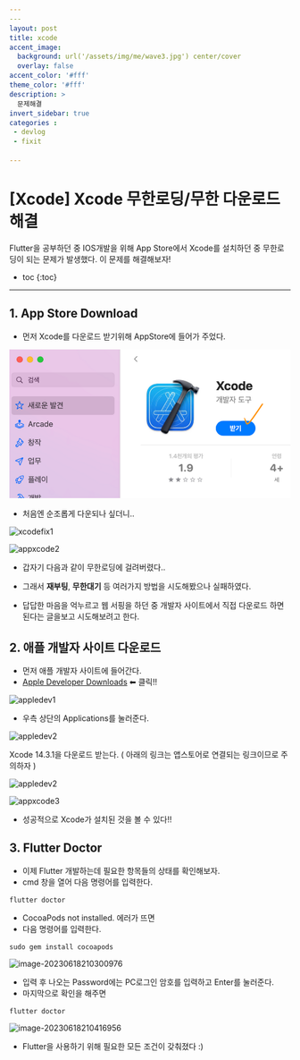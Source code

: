 ```yaml
---
​---
layout: post
title: xcode
accent_image: 
  background: url('/assets/img/me/wave3.jpg') center/cover
  overlay: false
accent_color: '#fff'
theme_color: '#fff'
description: >
  문제해결
invert_sidebar: true
categories :
 - devlog	
 - fixit

---
```


# [Xcode] Xcode 무한로딩/무한 다운로드 해결

Flutter을 공부하던 중 IOS개발을 위해 App Store에서 Xcode를 설치하던 중 무한로딩이 되는 문제가 발생했다. 이 문제를 해결해보자!



* toc
{:toc}


---



## 1. App Store Download



- 먼저 Xcode를 다운로드 받기위해 AppStore에 들어가 주었다.

![appxcode](../../../assets/img/blog/appxcode-7086116.png)

- 처음엔 순조롭게 다운되나 싶더니..



![xcodefix1](https://softychoo.github.io/assets/img/blog/xcodefix1-7086199.png)

![appxcode2](https://softychoo.github.io/assets/img/blog/appxcode2-7086208.png)

- 갑자기 다음과 같이 무한로딩에 걸려버렸다..

- 그래서 **재부팅**, **무한대기** 등 여러가지 방법을 시도해봤으나 실패하였다.

- 답답한 마음을 억누르고 웹 서핑을 하던 중 개발자 사이트에서 직접 다운로드 하면 된다는 글을보고 시도해보려고 한다.

   

## 2. 애플 개발자 사이트 다운로드

- 먼저 애플 개발자 사이트에 들어간다. 
- [Apple Developer Downloads](https://developer.apple.com/download/) ⬅ 클릭!!

![appledev1](https://softychoo.github.io/assets/img/blog/appledev1.png)

- 우측 상단의 Applications를 눌러준다.

![appledev2](https://softychoo.github.io/assets/img/blog/appledev2-7087411.png)

Xcode 14.3.1을 다운로드 받는다. ( 아래의 링크는 앱스토어로 연결되는 링크이므로 주의하자 )

![appledev2](https://softychoo.github.io/assets/img/blog/appledev2-7087411.png)

![appxcode3](https://softychoo.github.io/assets/img/blog/appxcode3.png)

- 성공적으로 Xcode가 설치된 것을 볼 수 있다!!



## 3. Flutter Doctor

- 이제 Flutter 개발하는데 필요한 항목들의 상태를 확인해보자.
- cmd 창을 열어 다음 명령어를 입력한다.

```shell
flutter doctor
```

- CocoaPods not installed. 에러가 뜨면
- 다음 명령어를 입력한다.

```shell
sudo gem install cocoapods
```

![image-20230618210300976](https://agilecatch.github.io/assets/img/blog/image-20230618210300976.png)

- 입력 후 나오는 Password에는 PC로그인 암호를 입력하고 Enter를 눌러준다.
- 마지막으로 확인을 해주면

```shell
flutter doctor
```

![image-20230618210416956](https://agilecatch.github.io/assets/img/blog/image-20230618210416956.png)

- Flutter을 사용하기 위해 필요한 모든 조건이 갖춰졌다 :)